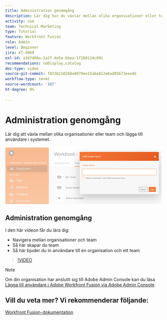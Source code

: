 ```yaml
---
title: Administration genomgång
description: Lär dig hur du växlar mellan olika organisationer eller team och lägger till användare i systemet i  [!DNL Adobe Workfront Fusion].
activity: use
team: Technical Marketing
type: Tutorial
feature: Workfront Fusion
role: Admin
level: Beginner
jira: KT-9069
exl-id: a16f408a-1a2f-4e5a-bbea-1f1b8124c091
recommendations: noDisplay,catalog
doc-type: video
source-git-commit: f033b210268e8979ee15abe812e6ad85673eeedb
workflow-type: tm+mt
source-wordcount: '107'
ht-degree: 0%

---
```


# Administration genomgång

Lär dig att växla mellan olika organisationer eller team och lägga till användare i systemet.

![En bild av ett scenario med felhantering](assets/workfront-fusion-administration-1.png)

## Administration genomgång

I den här videon får du lära dig:

* Navigera mellan organisationer och team
* Så här skapar du team
* Så här bjuder du in användare till en organisation och ett team

>[!VIDEO](https://video.tv.adobe.com/v/335310/?quality=12&learn=on)

>[!NOTE]
>
>Om din organisation har anslutit sig till Adobe Admin Console kan du läsa [Lägga till användare i Adobe Workfront Fusion via Adobe Admin Console](https://experienceleague.adobe.com/docs/workfront/using/adobe-workfront-fusion/fusion-in-experience-cloud/add-fusion-users-admin-console.html).


## Vill du veta mer? Vi rekommenderar följande:

[Workfront Fusion-dokumentation](https://experienceleague.adobe.com/docs/workfront/using/adobe-workfront-fusion/workfront-fusion-2.html?lang=en)
